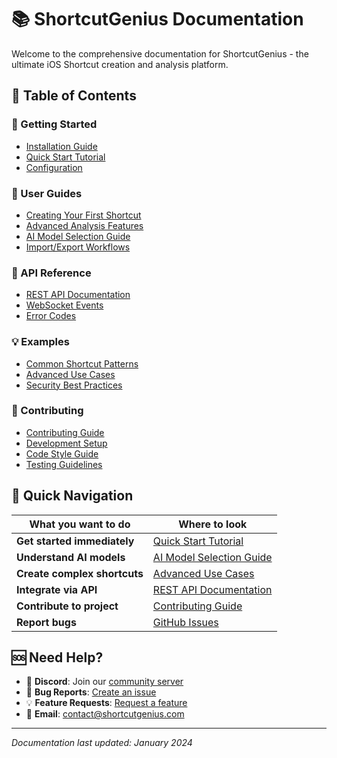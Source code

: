 # 📚 ShortcutGenius Documentation

Welcome to the comprehensive documentation for ShortcutGenius - the ultimate iOS Shortcut creation and analysis platform.

## 📖 Table of Contents

### 🚀 Getting Started
- [Installation Guide](guides/installation.md)
- [Quick Start Tutorial](guides/quick-start.md)
- [Configuration](guides/configuration.md)

### 🎯 User Guides
- [Creating Your First Shortcut](guides/creating-shortcuts.md)
- [Advanced Analysis Features](guides/analysis.md)
- [AI Model Selection Guide](guides/ai-models.md)
- [Import/Export Workflows](guides/import-export.md)

### 🔧 API Reference
- [REST API Documentation](api/rest-api.md)
- [WebSocket Events](api/websockets.md)
- [Error Codes](api/errors.md)

### 💡 Examples
- [Common Shortcut Patterns](examples/common-patterns.md)
- [Advanced Use Cases](examples/advanced.md)
- [Security Best Practices](examples/security.md)

### 🤝 Contributing
- [Contributing Guide](contributing/guide.md)
- [Development Setup](contributing/development.md)
- [Code Style Guide](contributing/style-guide.md)
- [Testing Guidelines](contributing/testing.md)

## 🎯 Quick Navigation

| What you want to do | Where to look |
|---------------------|---------------|
| **Get started immediately** | [Quick Start Tutorial](guides/quick-start.md) |
| **Understand AI models** | [AI Model Selection Guide](guides/ai-models.md) |
| **Create complex shortcuts** | [Advanced Use Cases](examples/advanced.md) |
| **Integrate via API** | [REST API Documentation](api/rest-api.md) |
| **Contribute to project** | [Contributing Guide](contributing/guide.md) |
| **Report bugs** | [GitHub Issues](https://github.com/scrimwiggins/shortcut-genius/issues) |

## 🆘 Need Help?

- 💬 **Discord**: Join our [community server](https://discord.gg/shortcutgenius)
- 🐛 **Bug Reports**: [Create an issue](https://github.com/scrimwiggins/shortcut-genius/issues/new?template=bug_report.md)
- 💡 **Feature Requests**: [Request a feature](https://github.com/scrimwiggins/shortcut-genius/issues/new?template=feature_request.md)
- 📧 **Email**: contact@shortcutgenius.com

---

*Documentation last updated: January 2024*
